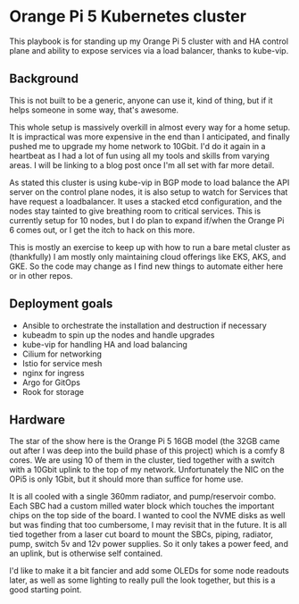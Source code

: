 # Orange Pi 5 Kubernetes cluster

This playbook is for standing up my Orange Pi 5 cluster with and HA control plane and ability
to expose services via a load balancer, thanks to kube-vip.

## Background

This is not built to be a generic, anyone can use it, kind of thing, but if it helps someone
in some way, that's awesome.

This whole setup is massively overkill in almost every way for a home setup. It is impractical
was more expensive in the end than I anticipated, and finally pushed me to upgrade my home
network to 10Gbit. I'd do it again in a heartbeat as I had a lot of fun using all my tools
and skills from varying areas. I will be linking to a blog post once I'm all set with far
more detail.

As stated this cluster is using kube-vip in BGP mode to load balance the API server on the
control plane nodes, it is also setup to watch for Services that have request a loadbalancer. 
It uses a stacked etcd configuration, and the nodes stay tainted to
give breathing room to critical services. This is currently setup for 10 nodes, but I do plan
to expand if/when the Orange Pi 6 comes out, or I get the itch to hack on this more.

This is mostly an exercise to keep up with how to run a bare metal cluster as (thankfully) 
I am mostly only maintaining cloud offerings like EKS, AKS, and GKE. So the code may change
as I find new things to automate either here or in other repos.

## Deployment goals

- Ansible to orchestrate the installation and destruction if necessary
- kubeadm to spin up the nodes and handle upgrades
- kube-vip for handling HA and load balancing
- Cilium for networking
- Istio for service mesh
- nginx for ingress
- Argo for GitOps
- Rook for storage

## Hardware

The star of the show here is the Orange Pi 5 16GB model (the 32GB came out after I was deep into the build
phase of this project) which is a comfy 8 cores. We are using 10 of them in the cluster, tied together with
a switch with a 10Gbit uplink to the top of my network. Unfortunately the NIC on the OPi5 is only 1Gbit, but
it should more than suffice for home use.

It is all cooled with a single 360mm radiator, and pump/reservoir combo. Each SBC had a custom milled water
block which touches the important chips on the top side of the board. I wanted to cool the NVME disks as well
but was finding that too cumbersome, I may revisit that in the future. It is all tied together from a laser
cut board to mount the SBCs, piping, radiator, pump, switch 5v and 12v power supplies. So it only takes
a power feed, and an uplink, but is otherwise self contained.

I'd like to make it a bit fancier and add some OLEDs for some node readouts later, as well as some lighting
to really pull the look together, but this is a good starting point.
